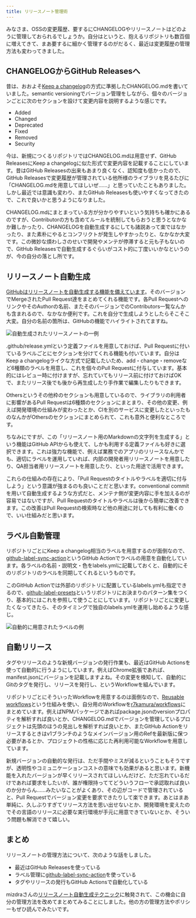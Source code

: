 ```yaml
---
title: リリースノート管理術
---
```

みなさま、OSSの変更履歴、要するにCHANGELOGやリリースノートはどのように管理しておられるでしょうか。自分はというと、抱えるリポジトリも数百個に増えてきて、まあ要するに細かく管理するのがだるく、最近は変更履歴の管理方法も変わってきました。

CHANGELOGからGitHub Releasesへ
---------------------------

昔は、おおよそ[Keep a changelog](https://keepachangelog.com/en/1.0.0/)の方式に準拠したCHANGELOG.mdを書いていました。semantic versioningでバージョン管理をしながら、個々のバージョンごとに次のセクションを設けて変更内容を説明するような感じです。

*   Added
*   Changed
*   Deprecated
*   Fixed
*   Removed
*   Security

今は、新規につくるリポジトリではCHANGELOG.mdは用意せず、GitHub ReleasesにKeep a changelogに似た形式で変更内容を記載することにしています。昔はGitHub Releasesの出来もあまり良くなく、認知度も低かったので、GitHub Releasesで変更履歴が管理されている他所様のライブラリを見るたびに「CHANGELOG.mdを用意してほしいぜ……」と思っていたこともありました。しかし最近では意識も変わり、またGitHub Releasesも使いやすくなってきたので、これで良いかと思うようになりました。

CHANGELOG.mdにまとまっている方が分かりやすいという気持ちも確かにあるのですが、Contributorの方も含めてルールを統制してもらおうと思うとなかなか難しかったり、CHANGELOGを自動生成するにしても諸説あって楽ではなかったり、また素朴にやるとコンフリクトが発生しやすかったりと、なかなか大変です。この微妙な煩わしさのせいで開発やメンテが停滞すると元も子もないので、GitHub Releasesで自動生成するぐらいがコスト的に丁度いいかなというのが、今の自分の落とし所です。

リリースノート自動生成
-----------

[GitHubはリリースノートを自動生成する機能を備えています](https://docs.github.com/en//repositories/releasing-projects-on-github/automatically-generated-release-notes)。そのバージョンでMergeされたPull Request達をまとめてくれる機能です。各Pull RequestへのリンクやそのAuthorの名前、またそのバージョンでのContributors一覧なんかも含まれるので、なかなか便利です。これを自分で生成しようとしたらそこそこ大変。自分の名前の箇所は、GitHubの機能でハイライトされてますね。

![](https://lh6.googleusercontent.com/EOiaRJ6n3LrEKBCFtg5mC8DWUdevKLXqcZnSbpB_THHoxYIDNlWTpuNzF6BUyNXd-0uLPrSCaeHVMV-6kjzVrjOlYHH0IGooe-kJg8d3Fj6L12Gm4OOPVyeFkmLKm4-ptl2IcJsUjZ5c7MuQSjVVR_0 "自動生成されたリリースノートの一例")

.github/release.ymlという定義ファイルを用意しておけば、Pull Requestに付いているラベルごとにセクションを分けてくれる機能も付いています。自分はKeep a changelogライクな方式で記載したいため、add・change・removeなど6種類のラベルを用意し、これを個々のPull Requestに付与しています。基本的にはレビュー時に付けますが、忘れていてもリリース前に付けておけばOKで、またリリース後でも後から再生成したり手作業で編集したりもできます。

Othersというその他枠のセクションも用意しているので、ライブラリの利用者に影響があるPull Requestは6種類のセクションにまとまり、その他の変更、例えば開発環境の仕組みが変わったとか、CIを別のサービスに変更したといったものなんかがOthersのセクションにまとめられて、これも意外と便利なところです。

ちなみにですが、この「リリースノート用のMarkdownの文字列を生成する」という機能はGitHub APIからも使えて、しかも利用する定義ファイルも好きに選択できます。これは強力な機能で、例えば業務でのアプリのリリースなんかでも、適切にラベルを運用していれば、内部の開発者用リリースノートを用意したり、QA担当者用リリースノートを用意したり、といった用途で活用できます。

これらの仕組みの存在により、「Pull Requestのタイトルやラベルを適切に付与しよう」という意識が強まるのも良いことだと思います。conventional commitを用いて自動生成するような方式だと、メンテナ側が変更内容に手を加えるのが容易ではないですが、Pull Requestのタイトルやラベルは後から簡単に改善できます。この改善はPull Requestの検索時など他の用途に対しても有利に働くので、いい仕組みだと思います。

ラベル自動管理
-------

リポジトリごとにKeep a changelog相当のラベルを用意するのが面倒なので、[github-label-sync-action](https://github.com/r7kamura/github-label-sync-action)というGitHub Actionでラベルの用意を自動化しています。各ラベルの名前・説明文・色をlabels.ymlに記載しておくと、自動的にそのリポジトリのラベルを同期してくれるというものです。

このGitHub Actionでは外部のリポジトリに配置しているlabels.ymlも指定できるので、[github-label-presets](https://github.com/r7kamura/github-label-presets)というリポジトリにお決まりのパターン集をつくり、基本的にはこれを参照して使うことにしています。リポジトリごとに変更したくなってきたら、そのタイミングで独自のlabels.ymlを運用し始めるような感じ。

![](https://lh6.googleusercontent.com/_Km1kmoM67TgMaPS8U69uO4SS3Ni80LCeEMqFhP374S3FNonE8L7AqLTkczXpD4B__kkKEXtpAQQheashxn3YdBT9Eq6ceWRmUeZBEpYJaYHuaEt3SorwkMhq5rl3PuR_9MuLYdd6rK5neQrjXMQV5g "自動的に用意されたラベルの例")

自動リリース
------

タグやリリースのような新規バージョンの発行作業も、最近はGitHub Actionsを使って自動的に行うようにしています。例えばChrome拡張であれば、manifest.jsonにバージョンを記載しますよね。その変更を検知して、自動的にGitのタグを発行し、リリースを発行し、というWorkflowを組んでいます。

リポジトリごとにそういったWorkflowを用意するのは面倒なので、[Reusable workflows](https://docs.github.com/en//actions/using-workflows/reusing-workflows)という仕組みを使い、自分用のWorkflowを[r7kamura/workflows](https://github.com/r7kamura/workflows)にまとめています。例えばNPMパッケージであればpackage.jsonのversionプロパティを解析すれば良いとか、CHANGELOG.mdでバージョンを管理しているプロジェクトは先頭のほうの見出しを解析すれば良いとか、またGitHub Actionをリリースするときはv1ブランチのようなメインバージョン用のRefを最新版に保つ必要があるとか、プロジェクトの性格に応じた再利用可能なWorkflowを用意しています。

新規バージョンの自動的な発行は、ただ手間やミスが減るということもそうですが、透明性やコミュニケーションコストの意味でも効果があると思います。新機能を入れたバージョンが早くリリースされてほしいんだけど、ただ忘れているだけであれば要求をしたいが、誰が権限持っててどういうフローで承認取れば良いのか分からん……みたいなことがよくあり、その辺がコードで管理されていると、Pull Requestでバージョン変更を要求できたりして楽できます。あとはまあ単純に、久しぶりすぎてリリース方法を思い出せないとか、開発環境を変えたのでその言語のリリースに必要な実行環境が手元に用意できていないとか、そういう問題も解消できて嬉しい。

まとめ
---

リリースノートの管理方法について、次のような話をしました。

*   最近はGitHub Releasesを使っている
*   ラベル管理に[github-label-sync-action](https://github.com/r7kamura/github-label-sync-action)を使っている
*   タグやリリースの発行もGitHub Actionsで自動化している

mizdraさんの[リリースノート自動生成テクニック](https://www.mizdra.net/entry/2022/07/08/181825)に触発されて、この機会に自分の管理方法を改めてまとめてみることにしました。他の方の管理方法やポリシーもぜひ読んでみたいです。
